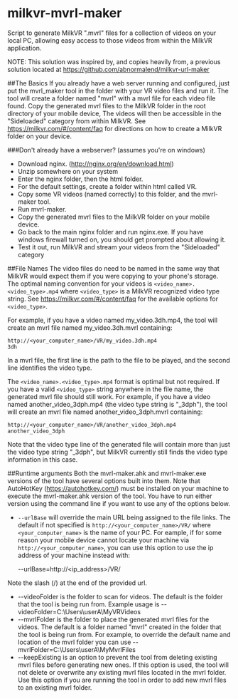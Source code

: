 # milkvr-mvrl-maker
Script to generate MilkVR ".mvrl" files for a collection of videos on your local PC, allowing easy access to those videos from within the MilkVR application.

NOTE: This solution was inspired by, and copies heavily from, a previous solution located at  https://github.com/abnormalend/milkvr-url-maker

##The Basics
If you already have a web server running and configured, just put the mvrl_maker tool in the folder with your VR video files and run it. The tool will create a folder named "mvrl" with a mvrl file for each video file found.  Copy the generated mvrl files to the MilkVR folder in the root directory of your mobile device, The videos will then be accessible in the "Sideloaded" category from within MilkVR. See https://milkvr.com/#/content/faq for directions on how to create a MilkVR folder on your device. 

###Don't already have a webserver?  (assumes you're on windows)
 - Download nginx. (http://nginx.org/en/download.html)
 - Unzip somewhere on your system
 - Enter the nginx folder, then the html folder.
 - For the default settings, create a folder within html called VR.
 - Copy some VR videos (named correctly) to this folder, and the mvrl-maker tool.
 - Run mvrl-maker.
 - Copy the generated mvrl files to the MilkVR folder on your mobile device. 
 - Go back to the main nginx folder and run nginx.exe.  If you have windows firewall turned on, you should get prompted about allowing it.
 - Test it out, run MilkVR and stream your videos from the "Sideloaded" category

##File Names
The video files do need to be named in the same way that MilkVR would expect them if you were copying to your phone's storage. The optimal naming convention for your videos is `<video_name>.<video_type>.mp4` where `<video_type>` is a MilkVR recognized video type string. See https://milkvr.com/#/content/faq for the available options for `<video_type>`.

For example, if you have a video named my_video.3dh.mp4, the tool will create an mvrl file named my_video.3dh.mvrl containing:

    http://<your_computer_name>/VR/my_video.3dh.mp4
    3dh

In a mvrl file, the first line is the path to the file to be played, and the second line identifies the video type. 
    
The `<video_name>.<video_type>.mp4` format is optimal but not required. If you have a valid `<video_type>` string anywhere in the file name, the generated mvrl file should still work. For example, if you have a video named another_video_3dph.mp4 (the video type string is "_3dph"), the tool will create an mvrl file named another_video_3dph.mvrl containing:

    http://<your_computer_name>/VR/another_video_3dph.mp4
    another_video_3dph

Note that the video type line of the generated file will contain more than just the video type string "_3dph", but MilkVR currently still finds the video type information in this case. 

##Runtime arguments
Both the mvrl-maker.ahk and mvrl-maker.exe versions of the tool have several options built into them. Note that AutoHotKey (https://autohotkey.com/) must be installed on your machine to execute the mvrl-maker.ahk version of the tool. You have to run either version using the command line if you want to use any of the options below.
 -  `--urlBase` will override the main URL being assigned to the file links.  The default if not specified is `http://<your_computer_name>/VR/` where `<your_computer_name>` is the name of your PC. For eample, if for some reason your mobile device cannot locate your machine via `http://<your_computer_name>`, you can use this option to use the ip address of your machine instead with:

    --urlBase=http://<ip_address>/VR/
    
Note the slash (/) at the end of the provided url. 
 -  --videoFolder is the folder to scan for videos. The default is the folder that the tool is being run from. Example usage is 
  --videoFolder=C:\Users\userA\MyVRVideos
 -  --mvrlFolder is the folder to place the generated mvrl files for the videos.  The default is a folder named "mvrl" created in the folder that the tool is being run from. For example, to override the default name and location of the mvrl folder you can use 
  --mvrlFolder=C:\Users\userA\MyMvrlFiles
 -  --keepExisting is an option to prevent the tool from deleting existing mvrl files before generating new ones. If this option is used, the tool will not delete or overwrite any existing mvrl files located in the mvrl folder. Use this option if you are running the tool in order to add new mvrl files to an existing mvrl folder. 


